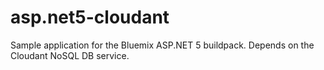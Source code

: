 # asp.net5-cloudant

Sample application for the Bluemix ASP.NET 5 buildpack. Depends on the Cloudant NoSQL DB service.


